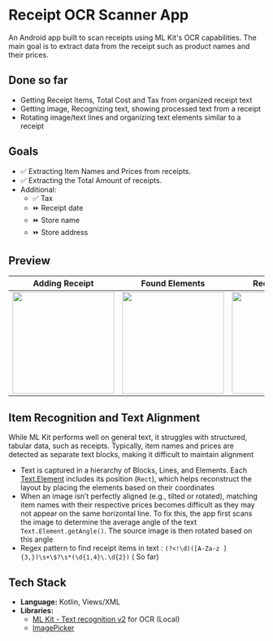 # Receipt OCR Scanner App

An Android app built to scan receipts using ML Kit's OCR capabilities. The main goal is to extract
data from the receipt such as product names and their prices.

## Done so far

- Getting Receipt Items, Total Cost and Tax from organized receipt text
- Getting image, Recognizing text, showing processed text from a receipt
- Rotating image/text lines and organizing text elements similar to a receipt

## Goals

- ✅ Extracting Item Names and Prices from receipts.
- ✅️ Extracting the Total Amount of receipts.
- Additional:
  - ✅️ Tax
  - ⏩️ Receipt date
  - ⏩ Store name
  - ⏩ Store address

## Preview

|                      Adding Receipt                      |                      Found Elements                      |                     Receipt Details                      |                       Receipt Text                       |
|:--------------------------------------------------------:|:--------------------------------------------------------:|:--------------------------------------------------------:|:--------------------------------------------------------:|
| <img src="https://i.imgur.com/LszKOvb.png" width="200"/> | <img src="https://i.imgur.com/TcfJXeX.png" width="200"/> | <img src="https://i.imgur.com/OsEYnu3.png" width="200"/> | <img src="https://i.imgur.com/ARmHj2i.png" width="200"/> |

## Item Recognition and Text Alignment
While ML Kit performs well on general text, it struggles with structured, tabular data, such as receipts. Typically, item names and prices are detected as separate text blocks, making it difficult to maintain alignment
 - Text is captured in a hierarchy of Blocks, Lines, and Elements. Each [Text.Element](https://developers.google.com/android/reference/com/google/mlkit/vision/text/Text.Element) includes its position (`Rect`), which helps reconstruct the layout by placing the elements based on their coordinates
 - When an image isn’t perfectly aligned (e.g., tilted or rotated), matching item names with their respective prices becomes difficult as they may not appear on the same horizontal line. To fix this, the app first scans the image to determine the average angle of the text `Text.Element.getAngle()`. The source image is then rotated based on this angle
- Regex pattern to find receipt items in text : `(?<!\d)([A-Za-z ]{3,})\s+\$?\s*(\d{1,4}\.\d{2})` (
  So far)

## Tech Stack

- **Language:** Kotlin, Views/XML
- **Libraries:**
  - [ML Kit - Text recognition v2](https://developers.google.com/ml-kit/vision/text-recognition/v2)
    for OCR (Local)
  - [ImagePicker](https://github.com/Dhaval2404/ImagePicker)

